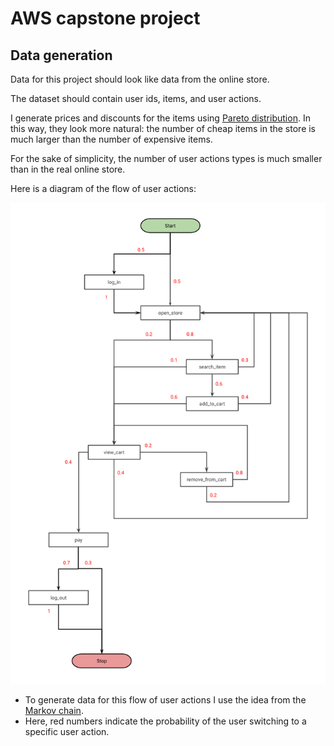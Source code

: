 # AWS capstone project

## Data generation

Data for this project should look like data from the online store.

The dataset should contain user ids, items, and user actions.

I generate prices and discounts for the items using [Pareto distribution](https://en.wikipedia.org/wiki/Pareto_distribution). In this way, they look more natural: the number of cheap items in the store is much larger than the number of expensive items.

For the sake of simplicity, the number of user actions types is much smaller than in the real online store.

Here is a diagram of the flow of user actions:

![](./flow-graph.png)

- To generate data for this flow of user actions I use the idea from the [Markov chain](https://en.wikipedia.org/wiki/Markov_chain).
- Here, red numbers indicate the probability of the user switching to a specific user action.